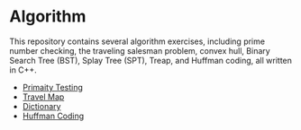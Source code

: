# Algorithm

This repository contains several algorithm exercises, including prime number checking, the traveling salesman problem, convex hull, Binary Search Tree (BST), Splay Tree (SPT), Treap, and Huffman coding, all written in C++.

- [Primaity Testing](https://github.com/Yuuzi261/Algorithm/tree/main/Primality%20Testing)
- [Travel Map](https://github.com/Yuuzi261/Algorithm/tree/main/Travel%20Map)
- [Dictionary](https://github.com/Yuuzi261/Algorithm/tree/main/Dictionary)
- [Huffman Coding](https://github.com/Yuuzi261/Algorithm/tree/main/Huffman%20Coding)
